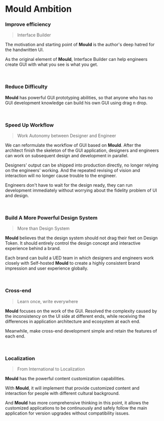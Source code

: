 # **Mould Ambition**

### **Improve efficiency**

> Interface Builder

The motivation and starting point of **Mould** is the author's deep hatred for the handwritten UI.

As the original element of **Mould**, Interface Builder can help engineers create GUI with what you see is what you get.

<br/>

### **Reduce Difficulty**

**Mould** has powerful GUI prototyping abilities, so that anyone who has no GUI development knowledge can build his own GUI  using drag n drop.

<br/>

### **Speed Up Workflow**

> Work Autonomy between Designer and Engineer

We can reformulate the workflow of GUI based on **Mould**. 
After the architect finish the skeleton of the GUI application, designers and engineers can work on subsequent design and development in parallel.

Designers' output can be shipped into production directly, no longer relying on the engineers' working.
And the repeated revising of vision and interaction will no longer cause trouble to the engineer.

Engineers don't have to wait for the design ready, they can run development immediately without worrying about the fidelity problem of UI and design.

<br/>

### **Build A More Powerful Design System**

> More than Design System

**Mould** believes that the design system should not drag their feet on Design Token. It should entirely control the design concept and interactive experience behind a brand.

Each brand can build a UED team in which designers and engineers work closely with Self-hosted **Mould** to create a highly consistent brand impression and user experience globally.

<br/>

### **Cross-end**

> Learn once, write everywhere

**Mould** focuses on the work of the GUI. Resolved the complexity caused by the inconsistency on the UI side at different ends, while receiving the differences in application architecture and ecosystem at each end.

Meanwhile, make cross-end development simple and retain the features of each end.

<br/>

### **Localization**

>  From International to Localization

**Mould** has the powerful content customization capabilities. 

With **Mould**, it will implement that provide customized content and interaction for people with different cultural background.

And **Mould** has more comprehensive thinking in this point, it allows the customized applications to be continuously and safely follow the main application for version upgrades without compatibility issues.
